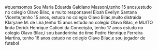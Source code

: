 #quemsomos 
Sou Maria Eduarda Galdiano Massoni,tenho 15 anos,estudo no colegio Olavo Bilac, e muito responsavel
Eloah Evellyn Santana Vicente,tenho 15 anos, estudo no colegio Olavo Bilac,muito distraida
Klaryane M. de Lira,tenho 15 anos estudo no colegio Olavo Bilac, e MUITO linda
Derick Henrique Cationi da Conceição, tenho 17 anos estudo no colegio Olavo Bilac,i sou banderinha de time
Pedro Henrique Ferreira Martins, tenho 16 anos estudo no colegio Olavo Bilac,e sou jogador de futebol
